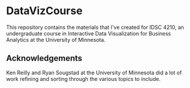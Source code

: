 # DataVizCourse

This repository contains the materials that I've created for IDSC 4210, an undergraduate course in Interactive Data Visualization for Business Analytics at the University of Minnesota.

## Acknowledgements

Ken Reilly and Ryan Sougstad at the University of Minnesota did a lot of work refining and sorting through the various topics to include.
